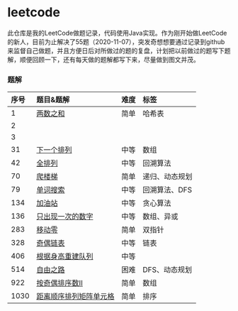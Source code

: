 # leetcode
此仓库是我的LeetCode做题记录，代码使用Java实现。作为刚开始做LeetCode的新人，目前为止解决了55题（2020-11-07），突发奇想想要通过记录到github来监督自己做题，并且方便日后对所做过的题的复盘，计划把以前做过的题写下题解，顺便回顾一下，还有每天做的题解都写下来，尽量做到图文并茂。



### 题解

| 序号 | 题目&题解                                                     |  难度  | 标签 |
| :----------------------- | :----------------------- | :----  | :---- |
| 1 | [两数之和](https://github.com/hinkleung/leetcode/blob/main/1-两数之和/1-solution.md) |  简单  | 哈希表 |
| 2 |                                                              |    |  |
| 3 |                                                              |    |  |
| 31 | [下一个排列](https://github.com/hinkleung/leetcode/blob/main/31-下一个排列/31-solution.md) |  中等  | 数组 |
| 42 | [全排列](https://github.com/hinkleung/leetcode/blob/main/46-全排列/46-solution.md) |  中等  | 回溯算法 |
| 70 | [爬楼梯](https://github.com/hinkleung/leetcode/blob/main/70-爬楼梯/70-solution.md) | 简单 | 递归、动态规划 |
| 79 | [单词搜索](https://github.com/hinkleung/leetcode/blob/main/79-单词搜索/79-solution.md) |  中等  | 回溯算法、DFS |
| 134 | [加油站](https://github.com/hinkleung/leetcode/blob/main/134-加油站/134-solution.md) | 中等 | 贪心算法 |
| 136 | [只出现一次的数字](https://github.com/hinkleung/leetcode/blob/main/136-只出现一次的数字/136-solution.md) |  中等  | 数组、异或 |
| 283 | [移动零](https://github.com/hinkleung/leetcode/blob/main/283-移动零/283-solution.md) | 简单 | 双指针 |
| 328 | [奇偶链表](https://github.com/hinkleung/leetcode/blob/main/328-奇偶链表/328-solution.md) | 中等 | 链表 |
| 406 | [根据身高重建队列](https://github.com/hinkleung/leetcode/blob/main/406-根据身高重建队列/406-solution.md) | 中等 |  |
| 514 | [自由之路](https://github.com/hinkleung/leetcode/blob/main/514-自由之路/514-solution.md) |  困难  | DFS、动态规划 |
| 922 | [按奇偶排序数II](https://github.com/hinkleung/leetcode/blob/main/922-按奇偶排序数II/922-solution.md) | 简单 | 数组 |
| 1030 | [距离顺序排列矩阵单元格](https://github.com/hinkleung/leetcode/blob/main/1030-距离顺序排列矩阵单元格/1030-solution.md) | 简单 | 排序 |
